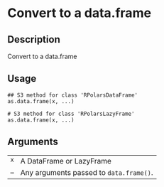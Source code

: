 
# Convert to a data.frame

## Description

Convert to a data.frame

## Usage

<pre><code class='language-R'>## S3 method for class 'RPolarsDataFrame'
as.data.frame(x, ...)

# S3 method for class 'RPolarsLazyFrame'
as.data.frame(x, ...)
</code></pre>

## Arguments

<table>
<tr>
<td style="white-space: nowrap; font-family: monospace; vertical-align: top">
<code id="as.data.frame.RPolarsDataFrame_:_x">x</code>
</td>
<td>
A DataFrame or LazyFrame
</td>
</tr>
<tr>
<td style="white-space: nowrap; font-family: monospace; vertical-align: top">
<code id="as.data.frame.RPolarsDataFrame_:_...">…</code>
</td>
<td>
Any arguments passed to <code>data.frame()</code>.
</td>
</tr>
</table>
